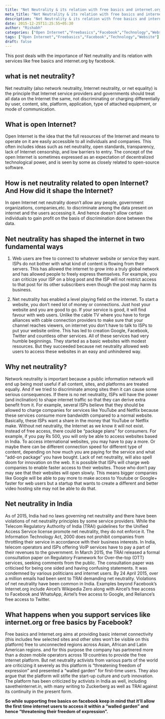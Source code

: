 ```yaml
---
title: "Net Neutrality & its relation with free basics and internet.org by Facebook"
meta_title: "Net Neutrality & its relation with free basics and internet.org by Facebook"
description: "Net Neutrality & its relation with free basics and internet.org by Facebook"
date: 2015-12-25T11:25:55+05:30
author: "Rishabh"
categories: ["Open Internet","Freebasics","Facebook","Technology","Website"]
tags: ["Open Internet","Freebasics","Facebook","Technology","Website"]
draft: false
---
```



This post deals with the importance of Net neutrality and its relation with services like free basics and internet.org by facebook.


## what is net neutrality?

Net neutrality (also network neutrality, Internet neutrality, or net equality) is the principle that Internet service providers and governments should treat all data on the Internet the same, not discriminating or charging differentially by user, content, site, platform, application, type of attached equipment, or mode of communication.

## What is open Internet?

Open Internet is the idea that the full resources of the Internet and means to operate on it are easily accessible to all individuals and companies. This often includes ideas such as net neutrality, open standards, transparency, lack of Internet censorship, and low barriers to entry. The concept of the open Internet is sometimes expressed as an expectation of decentralized technological power, and is seen by some as closely related to open-source software.


## How is net neutrality related to open Internet? And How did it shape the Internet?

In open Internet net neutrality doesn’t allow any people, government organizations, companies,etc. to discriminate among the data present on internet and the users accessing it. And hence doesn’t allow certain individuals to gain profit on the basis of discrimination done between the data.


## Net neutrality has shaped the internet in two fundamental ways

1. Web users are free to connect to whatever website or service they want. ISPs do not bother with what kind of content is flowing from their servers. This has allowed the internet to grow into a truly global network and has allowed people to freely express themselves. For example, you can criticize your ISP on a blog post and the ISP will not restrict access to that post for its other subscribers even though the post may harm its business.

2. Net neutrality has enabled a level playing field on the internet. To start a website, you don’t need lot of money or connections. Just host your website and you are good to go. If your service is good, it will find favour with web users. Unlike the cable TV where you have to forge alliances with cable connection providers to make sure that your channel reaches viewers, on internet you don’t have to talk to ISPs to put your website online. This has led to creation Google, Facebook, Twitter and countless other services. All of these services had very humble beginnings. They started as a basic websites with modest resources. But they succeeded because net neutrality allowed web users to access these websites in an easy and unhindered way.


## Why net neutrality?

Network neutrality is important because a public information network will end up being most useful if all content, sites, and platforms are treated equally. And if we tried to discriminate among sites then it can cause some serious consequences. If there is no net neutrality, ISPs will have the power (and inclination) to shape internet traffic so that they can derive extra benefit from it. For example, several ISPs believe that they should be allowed to charge companies for services like YouTube and Netflix because these services consume more bandwidth compared to a normal website. Basically, these ISPs want a share in the money that YouTube or Netflix make. Without net neutrality, the Internet as we know it will not exist. Instead of free access, there could be “package plans” for consumers. For example, if you pay Rs 500, you will only be able to access websites based in India. To access international websites, you may have to pay a more. Or maybe there can be different connection speed for different type of content, depending on how much you are paying for the service and what “add-on package” you have bought. Lack of net neutrality, will also spell doom for innovation on the web. It is possible that ISPs will charge web companies to enable faster access to their websites. Those who don’t pay may see that their websites will open slowly. This means bigger companies like Google will be able to pay more to make access to Youtube or Google+ faster for web users but a startup that wants to create a different and better video hosting site may not be able to do that.


## Net neutrality in India

As of 2015, India had no laws governing net neutrality and there have been violations of net neutrality principles by some service providers. While the Telecom Regulatory Authority of India (TRAI) guidelines for the Unified Access Service license promote net neutrality, they do not enforce it. The Information Technology Act, 2000 does not prohibit companies from throttling their service in accordance with their business interests. In India, telecom operators and ISPs offering VoIP services have to pay a part of their revenues to the government. In March 2015, the TRAI released a formal consultation paper on Regulatory Framework for Over-the-top (OTT) services, seeking comments from the public. The consultation paper was criticised for being one sided and having confusing statements. It was condemned by various politicians and internet users. By 24 April 2015, over a million emails had been sent to TRAI demanding net neutrality. Violations of net neutrality have been common in India. Examples beyond Facebook’s Internet.org include Aircel’s Wikipedia Zero along with Aircel’s free access to Facebook and WhatsApp, Airtel’s free access to Google, and Reliance’s free access to Twitter.


## What happens when you support services like internet.org or free basics by Facebook?

Free basics and Internet.org aims at providing basic internet connectivity (this includes few selected sites and other sites won’t be visible on this platform) free to unconnected regions across Asian, African and Latin American regions. and for this purpose the company has partnered more than a dozen mobile operators across 19 countries to provide the free internet platform. But net neutrality activists from various parts of the world are criticizing it severely as this platform is “threatening freedom of expression” and presented a “walled garden” for first-time users. They also argue that the platform will stifle the start-up culture and curb innovation. The platform has been criticized by activists in India as well, including savetheinternet.in, with many writing to Zuckerberg as well as TRAI against its continuity in the present form.

**So while supporting free basics on facebook keep in mind that it’ll allow the first time internet users to access it within a “walled garden” and hence “threatening their freedom of expression”.**
